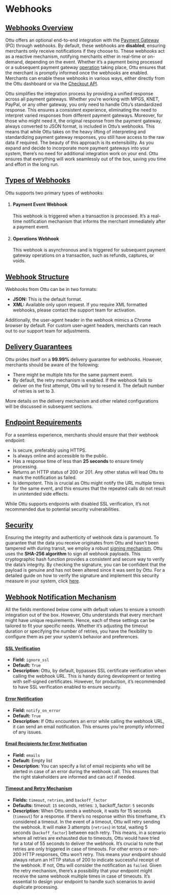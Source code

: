 # Webhooks

## [Webhooks Overview](./#webhooks-overview)

Ottu offers an optional end-to-end integration with the [Payment Gateway](../../user-guide/payment-gateway.md) (PG) through webhooks. By default, these webhooks are **disabled**, ensuring merchants only receive notifications if they choose to. These webhooks act as a reactive mechanism, notifying merchants either in real-time or on-demand, depending on the event. Whether it’s a payment being processed or a subsequent payment gateway [operation](../operations.md#external-operations) taking place, Ottu ensures that the merchant is promptly informed once the webhooks are enabled. Merchants can enable these webhooks in various ways, either directly from the Ottu dashboard or via the [Checkout API](../checkout-api.md).

Ottu simplifies the integration process by providing a unified response across all payment gateways. Whether you’re working with MPGS, KNET, PayPal, or any other gateway, you only need to handle Ottu’s standardized response. This ensures a consistent experience, eliminating the need to interpret varied responses from different payment gateways. Moreover, for those who might need it, the original response from the payment gateway, always converted to JSON format, is included in Ottu’s webhooks. This means that while Ottu takes on the heavy lifting of interpreting and standardizing payment gateway responses, you still have access to the raw data if required. The beauty of this approach is its extensibility. As you expand and decide to incorporate more payment gateways into your system, there’s no need for additional integration work on your end. Ottu ensures that everything will work seamlessly out of the box, saving you time and effort in the long run.

## [**Types of Webhooks**](./#types-of-webhooks)

Ottu supports two primary types of webhooks:

1.  #### Payment Event Webhook

    This webhook is triggered when a transaction is processed. It’s a real-time notification mechanism that informs the merchant immediately after a payment event.
2.  #### Operations Webhook

    This webhook is asynchronous and is triggered for subsequent payment gateway operations on a transaction, such as refunds, captures, or voids.

## [**Webhook Structure**](./#webhook-structure)

Webhooks from Ottu can be in two formats:

* **JSON:** This is the default format.
* **XML:** Available only upon request. If you require XML formatted webhooks, please contact the support team for activation.

Additionally, the user-agent header in the webhook mimics a Chrome browser by default. For custom user-agent headers, merchants can reach out to our support team for adjustments.

## [**Delivery Guarantees**](./#delivery-guarantees)

Ottu prides itself on a **99.99%** delivery guarantee for webhooks. However, merchants should be aware of the following:

* There might be multiple hits for the same payment event.
* By default, the retry mechanism is enabled. If the webhook fails to deliver on the first attempt, Ottu will try to resend it. The default number of retries is set to 3.

More details on the delivery mechanism and other related configurations will be discussed in subsequent sections.

## [Endpoint Requirements](./#endpoint-requirements)

For a seamless experience, merchants should ensure that their webhook endpoint:

* Is secure, preferably using HTTPS.
* Is always online and accessible to the public.
* Has a response time of less than **25 seconds** to ensure timely processing.
* Returns an HTTP status of 200 or 201. Any other status will lead Ottu to mark the notification as failed.
* Is idempotent. This is crucial as Ottu might notify the URL multiple times for the same event, and this ensures that the repeated calls do not result in unintended side effects.

While Ottu supports endpoints with disabled SSL verification, it’s not recommended due to potential security vulnerabilities.

## [Security](./#security)

Ensuring the integrity and authenticity of webhook data is paramount. To guarantee that the data you receive originates from Ottu and hasn’t been tampered with during transit, we employ a robust [signing mechanism](signing-mechanism.md). Ottu uses the **SHA-256 algorithm** to sign all webhook payloads. This cryptographic hash function provides a consistent and secure way to verify the data’s integrity. By checking the signature, you can be confident that the payload is genuine and has not been altered since it was sent by Ottu. For a detailed guide on how to verify the signature and implement this security measure in your system, click [here](signing-mechanism.md).

## [Webhook Notification Mechanism](./#webhook-notification-mechanism)

All the fields mentioned below come with default values to ensure a smooth integration out of the box. However, Ottu understands that every merchant might have unique requirements. Hence, each of these settings can be tailored to fit your specific needs. Whether it’s adjusting the timeout duration or specifying the number of retries, you have the flexibility to configure them as per your system’s behavior and preferences.

#### [**SSL Verification**](./#ssl-verification)

* **Field:** `ignore_ssl`
* **Default:** `True`
* **Description:** Ottu, by default, bypasses SSL certificate verification when calling the webhook URL. This is handy during development or testing with self-signed certificates. However, for production, it’s recommended to have SSL verification enabled to ensure security.

#### [**Error Notification**](./#error-notification)

* **Field:** `notify_on_error`
* **Default:** `True`
* **Description:** If Ottu encounters an error while calling the webhook URL, it can send an email notification. This ensures you’re promptly informed of any issues.

#### [**Email Recipients for Error Notification**](./#email-recipients-for-error-notification)

* **Field:** `emails`
* **Default:** Empty list
* **Description:** You can specify a list of email recipients who will be alerted in case of an error during the webhook call. This ensures that the right stakeholders are informed and can act if needed.

#### [**Timeout and Retry Mechanism**](./#timeout-and-retry-mechanism)

* **Fields:** `timeout`, `retries`, and `backoff_factor`
* **Defaults:** timeout: `15` seconds, retries: `3`, backoff\_factor: `5` seconds
* **Description:** When Ottu sends a webhook, it waits for 15 seconds (`timeout`) for a response. If there’s no response within this timeframe, it’s considered a timeout. In the event of a timeout, Ottu will retry sending the webhook. It will make 3 attempts (`retries`) in total, waiting 5 seconds (`backoff_factor`) between each retry. This means, in a scenario where all retries are exhausted due to timeouts, Ottu would have tried for a total of 55 seconds to deliver the webhook. It’s crucial to note that retries are only triggered in case of timeouts. For other errors or non-200 HTTP responses, Ottu won’t retry. This means your endpoint should always return an HTTP status of 200 to indicate successful receipt of the webhook. If not, Ottu will consider the notification as `failed`. Given the retry mechanism, there’s a possibility that your endpoint might receive the same webhook multiple times in case of timeouts. It’s essential to design your endpoint to handle such scenarios to avoid duplicate processing.
